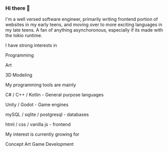 ### Hi there 👋

I'm a well versed software engineer, primarily writing frontend portion of websites in my early teens, and moving over to more exciting languages in my late teens. A fan of anything asynchoronous, especially if its made with the tokio runtime.

I have strong interests in

Programming

Art

3D Modeling

My programming tools are mainly

C# / C++ / Kotlin - General purpose languages

Unity / Godot - Game engines

mySQL / sqlite / postgresql - databases

html / css / vanilla js - frontend

My interest is currently growing for

Concept Art
Game Development
